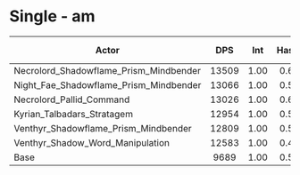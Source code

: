 # Single - am
| Actor | DPS | Int | Haste | Crit | Mastery | Vers | DPS Weight |
|---|:---:|:---:|:---:|:---:|:---:|:---:|:---:|
|Necrolord_Shadowflame_Prism_Mindbender|13509|1.00|0.64|0.55|0.70|0.54|0.18|
|Night_Fae_Shadowflame_Prism_Mindbender|13066|1.00|0.56|0.57|0.76|0.55|0.19|
|Necrolord_Pallid_Command|13026|1.00|0.60|0.55|0.67|0.54|0.19|
|Kyrian_Talbadars_Stratagem|12954|1.00|0.55|0.56|0.71|0.54|0.19|
|Venthyr_Shadowflame_Prism_Mindbender|12809|1.00|0.54|0.56|0.72|0.53|0.19|
|Venthyr_Shadow_Word_Manipulation|12583|1.00|0.47|0.57|0.72|0.55|0.19|
|Base|9689|1.00|0.57|0.58|0.76|0.54|0.25|
